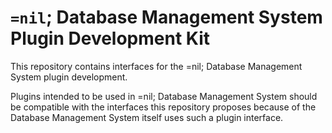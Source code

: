 # `=nil`; Database Management System Plugin Development Kit

This repository contains interfaces for the =nil; Database Management System plugin development.

Plugins intended to be used in =nil; Database Management System should be compatible with the interfaces this
 repository
 proposes because of the Database Management System itself uses such a plugin interface.
